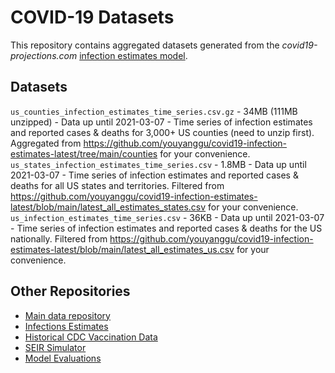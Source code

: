 # COVID-19 Datasets

This repository contains aggregated datasets generated from the *covid19-projections.com* [infection estimates model](https://covid19-projections.com/about/#infection-estimates-model).

## Datasets

`us_counties_infection_estimates_time_series.csv.gz` - 34MB (111MB unzipped) - Data up until 2021-03-07 - Time series of infection estimates and reported cases & deaths for 3,000+ US counties (need to unzip first). Aggregated from https://github.com/youyanggu/covid19-infection-estimates-latest/tree/main/counties for your convenience.
`us_states_infection_estimates_time_series.csv` - 1.8MB - Data up until 2021-03-07 - Time series of infection estimates and reported cases & deaths for all US states and territories. Filtered from https://github.com/youyanggu/covid19-infection-estimates-latest/blob/main/latest_all_estimates_states.csv for your convenience.
`us_infection_estimates_time_series.csv` - 36KB - Data up until 2021-03-07 - Time series of infection estimates and reported cases & deaths for the US nationally. Filtered from https://github.com/youyanggu/covid19-infection-estimates-latest/blob/main/latest_all_estimates_us.csv for your convenience.

## Other Repositories

- [Main data repository](https://github.com/youyanggu/covid19_projections)
- [Infections Estimates](https://github.com/youyanggu/covid19-infection-estimates-latest)
- [Historical CDC Vaccination Data](https://github.com/youyanggu/covid19-cdc-vaccination-data)
- [SEIR Simulator](https://github.com/youyanggu/yyg-seir-simulator)
- [Model Evaluations](https://github.com/youyanggu/covid19-forecast-hub-evaluation)
